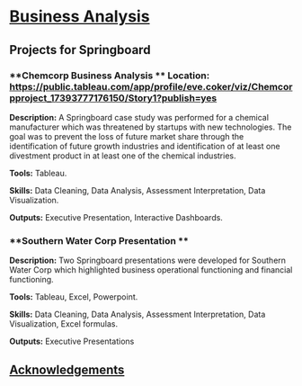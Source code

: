 # <ins> Business Analysis </ins>


## Projects for Springboard

### **Chemcorp Business Analysis ** Location: https://public.tableau.com/app/profile/eve.coker/viz/Chemcorpproject_17393777176150/Story1?publish=yes

**Description:** A Springboard case study was performed for a chemical manufacturer which was threatened by startups with new technologies. The goal was to prevent the loss of future market share through the identification of future growth industries and identification of at least one divestment product in at least one of the chemical industries. 

**Tools:** Tableau.

**Skills:** Data Cleaning, Data Analysis, Assessment Interpretation, Data Visualization.  

**Outputs:** Executive Presentation, Interactive Dashboards. 


### **Southern Water Corp Presentation **

**Description:** Two Springboard presentations were developed for Southern Water Corp which highlighted business operational functioning and financial functioning. 

**Tools:** Tableau, Excel, Powerpoint.

**Skills:** Data Cleaning, Data Analysis, Assessment Interpretation, Data Visualization, Excel formulas.  

**Outputs:** Executive Presentations



## <ins>Acknowledgements </ins>

 